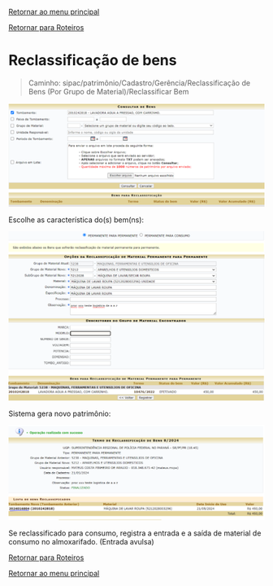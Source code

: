 [Retornar ao menu principal](https://github.com/Mateus-cpa/manual-material/blob/main/README.md)

[Retornar para Roteiros](https://github.com/Mateus-cpa/manual-material/blob/main/roteiros.md)
# Reclassificação de bens
> Caminho: sipac/patrimônio/Cadastro/Gerência/Reclassificação de Bens (Por Grupo de Material)/Reclassificar Bem

![Reclassificar bens](https://github.com/Mateus-cpa/manual-material/blob/main/img/Reclassifica%C3%A7%C3%A3o%20de%20bens1.PNG)

Escolhe as característica do(s) bem(ns):

![Reclassificar bens](https://github.com/Mateus-cpa/manual-material/blob/main/img/Reclassifica%C3%A7%C3%A3o%20de%20bens2.PNG)

Sistema gera novo patrimônio:

![Reclassificar bens](https://github.com/Mateus-cpa/manual-material/blob/main/img/Reclassifica%C3%A7%C3%A3o%20de%20bens3.PNG)

Se reclassificado para consumo, registra a entrada e a saída de material de consumo no almoxarifado. (Entrada avulsa) 


[Retornar para Roteiros](https://github.com/Mateus-cpa/manual-material/blob/main/roteiros.md)

[Retornar ao menu principal](https://github.com/Mateus-cpa/manual-material/blob/main/README.md)